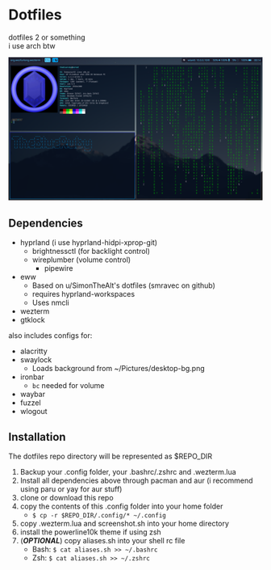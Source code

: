 # Dotfiles

dotfiles 2 or something  
i use arch btw

![](screenshots/screenshot.png)

## Dependencies

- hyprland (i use hyprland-hidpi-xprop-git)
    - brightnessctl (for backlight control)
    - wireplumber (volume control)
        - pipewire
- eww
    - Based on u/SimonTheAlt's dotfiles (smravec on github)
    - requires hyprland-workspaces
    - Uses nmcli
- wezterm
- gtklock

also includes configs for:  

- alacritty
- swaylock
    - Loads background from ~/Pictures/desktop-bg.png
- ironbar
    - `bc` needed for volume
- waybar
- fuzzel
- wlogout

## Installation

The dotfiles repo directory will be represented as $REPO_DIR

1. Backup your .config folder, your .bashrc/.zshrc and .wezterm.lua
2. Install all dependencies above through pacman and aur (i recommend using paru or yay for aur stuff)
3. clone or download this repo
4. copy the contents of this .config folder into your home folder
    - `$ cp -r $REPO_DIR/.config/* ~/.config`
5. copy .wezterm.lua and screenshot.sh into your home directory
6. install the powerline10k theme if using zsh
7. (***OPTIONAL***) copy aliases.sh into your shell rc file
    - Bash: `$ cat aliases.sh >> ~/.bashrc`
    - Zsh: `$ cat aliases.sh >> ~/.zshrc`
